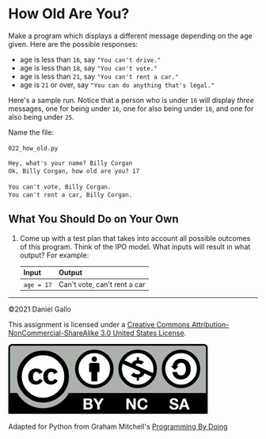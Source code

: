 # How Old Are You?

Make a program which displays a different message depending on the age given. Here are the possible responses:


* age is less than `16`, say `"You can't drive."`
* age is less than `18`, say `"You can't vote."`
* age is less than `21`, say `"You can't rent a car."`
* age is `21` or over, say `"You can do anything that's legal."`

Here's a sample run. Notice that a person who is under `16` will
display *three* messages, one for being under `16`, one for also
being under `18`, and one for also being under `25`.

Name the file:

`022_how_old.py`

```
Hey, what's your name? Billy Corgan
Ok, Billy Corgan, how old are you? 17

You can't vote, Billy Corgan.
You can't rent a car, Billy Corgan.
```

What You Should Do on Your Own
------------------------------
1. Come up with a test plan that takes into account all possible outcomes of this program. Think of the IPO model. What inputs will result in what output? For example:
    
    |Input|Output|
    |-----|------|
    | `age = 17` | Can't vote, can't rent a car |
    
---


©2021 Daniel Gallo


This assignment is licensed under a
[Creative Commons Attribution-NonCommercial-ShareAlike 3.0 United States License](https://creativecommons.org/licenses/by-nc-sa/3.0/us/deed.en_US).  

![Creative Commons License](images/by-nc-sa.png)


Adapted for Python from Graham Mitchell's [Programming By Doing](https://programmingbydoing.com/)